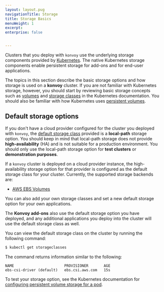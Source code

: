 ```yaml
---
layout: layout.pug
navigationTitle: Storage
title: Storage Basics
menuWeight: 1
excerpt: 
enterprise: false


---
```


Clusters that you deploy with `konvoy` use the underlying storage components provided by [Kubernetes](https://kubernetes.io). The native Kubernetes storage components enable persistent storage for add-ons and for end-user applications.

The topics in this section describe the basic storage options and how storage is used on a **konvoy** cluster. If you are not familiar with Kubernetes storage, however, you should start by reviewing basic storage concepts such as [volumes](https://kubernetes.io/docs/concepts/storage/) and [storage classes](https://kubernetes.io/docs/concepts/storage/storage-classes/) in the Kubernetes documentation. You should also be familiar with how Kubernetes uses [persistent volumes](https://kubernetes.io/docs/concepts/storage/persistent-volumes/).

## Default storage options

If you don't have a cloud provider configured for the cluster you deployed with `konvoy`, the [default storage class](https://kubernetes.io/docs/tasks/administer-cluster/change-default-storage-class/) provided is a **local-path** storage option. You should keep in mind that local-path storage does not provide **high-availability** (HA) and is not suitable for a production environment. You should only use the local-path storage option for **test clusters** or **demonstration purposes**.

If a `konvoy` cluster is deployed on a cloud provider instance, the high-availability storage option for that provider is configured as the default storage class for your cluster. Currently, the supported storage backends are:

* [AWS EBS Volumes](https://aws.amazon.com/ebs/)

You can also add your own storage classes and set a new default storage option for your own applications.

The **Konvoy add-ons** also use the default storage option you have deployed, and any additional applications you deploy into the cluster will use the default storage class as well.

You can view the default storage class on the cluster by running the following command:

```bash
$ kubectl get storageclasses
```
The command returns information similar to the following:
```
NAME                       PROVISIONER       AGE
ebs-csi-driver (default)   ebs.csi.aws.com   15s
```

To test your storage option, see the Kubernetes documentation for [configuring persistent volume storage for a pod](https://kubernetes.io/docs/tasks/configure-pod-container/configure-persistent-volume-storage/).
